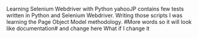 Learning Selenium Webdriver with Python
yahooJP contains few tests written in Python and Selenium Webdriver. Writing those scripts I was
learning the Page Object Model methodology. #More words so it will look like documentation# 
and change here
What if I change it
